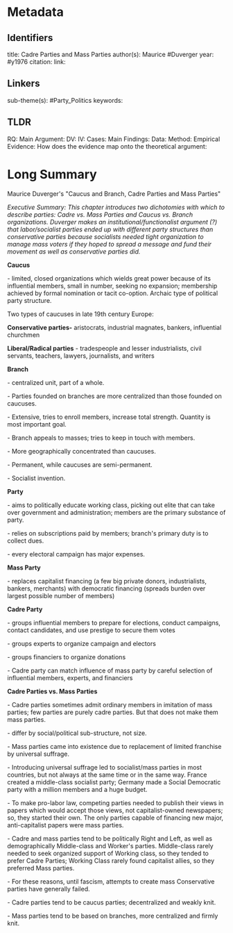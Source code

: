 # Metadata
## Identifiers
title: Cadre Parties and Mass Parties
author(s): Maurice #Duverger
year: #y1976
citation:
link:

## Linkers

sub-theme(s): #Party_Politics 
keywords:

## TLDR

RQ:
Main Argument:
DV:
IV:
Cases:
Main Findings:
Data:
Method:
Empirical Evidence: 
How does the evidence map onto the theoretical argument: 

# Long Summary




Maurice Duverger\'s \"Caucus and Branch, Cadre Parties and Mass
Parties\"

*Executive Summary: This chapter introduces two dichotomies with which
to describe parties: Cadre vs. Mass Parties and Caucus vs. Branch
organizations. Duverger makes an institutional/functionalist argument
(?) that labor/socialist parties ended up with different party
structures than conservative parties because socialists needed tight
organization to manage mass voters if they hoped to spread a message and
fund their movement as well as conservative parties did.*

**Caucus**

\- limited, closed organizations which wields great power because of its
influential members, small in number, seeking no expansion; membership
achieved by formal nomination or tacit co-option. Archaic type of
political party structure.

Two types of caucuses in late 19th century Europe:

**Conservative parties-** aristocrats, industrial magnates, bankers,
influential churchmen

**Liberal/Radical parties** - tradespeople and lesser industrialists,
civil servants, teachers, lawyers, journalists, and writers

**Branch**

\- centralized unit, part of a whole.

\- Parties founded on branches are more centralized than those founded
on caucuses.

\- Extensive, tries to enroll members, increase total strength. Quantity
is most important goal.

\- Branch appeals to masses; tries to keep in touch with members.

\- More geographically concentrated than caucuses.

\- Permanent, while caucuses are semi-permanent.

\- Socialist invention.

**Party**

\- aims to politically educate working class, picking out elite that can
take over government and administration; members are the primary
substance of party.

\- relies on subscriptions paid by members; branch\'s primary duty is to
collect dues.

\- every electoral campaign has major expenses.

**Mass Party**

\- replaces capitalist financing (a few big private donors,
industrialists, bankers, merchants) with democratic financing (spreads
burden over largest possible number of members)

**Cadre Party**

\- groups influential members to prepare for elections, conduct
campaigns, contact candidates, and use prestige to secure them votes

\- groups experts to organize campaign and electors

\- groups financiers to organize donations

\- Cadre party can match influence of mass party by careful selection of
influential members, experts, and financiers

**Cadre Parties vs. Mass Parties**

\- Cadre parties sometimes admit ordinary members in imitation of mass
parties; few parties are purely cadre parties. But that does not make
them mass parties.

\- differ by social/political sub-structure, not size.

\- Mass parties came into existence due to replacement of limited
franchise by universal suffrage.

\- Introducing universal suffrage led to socialist/mass parties in most
countries, but not always at the same time or in the same way. France
created a middle-class socialist party; Germany made a Social Democratic
party with a million members and a huge budget.

\- To make pro-labor law, competing parties needed to publish their
views in papers which would accept those views, not capitalist-owned
newspapers; so, they started their own. The only parties capable of
financing new major, anti-capitalist papers were mass parties.

\- Cadre and mass parties tend to be politically Right and Left, as well
as demographically Middle-class and Worker\'s parties. Middle-class
rarely needed to seek organized support of Working class, so they tended
to prefer Cadre Parties; Working Class rarely found capitalist allies,
so they preferred Mass parties.

\- For these reasons, until fascism, attempts to create mass
Conservative parties have generally failed.

\- Cadre parties tend to be caucus parties; decentralized and weakly
knit.

\- Mass parties tend to be based on branches, more centralized and
firmly knit.
